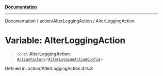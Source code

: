 [**Documentation**](../../../index.md)

***

[Documentation](../../../index.md) / [action/AlterLoggingAction](../index.md) / AlterLoggingAction

# Variable: AlterLoggingAction

> `const` **AlterLoggingAction**: [`ActionFactory`](../../../api/action/ActionRegistry/interfaces/ActionFactory.md)\<[`AlterLoggingActionConfig`](../interfaces/AlterLoggingActionConfig.md)\>

Defined in: action/AlterLoggingAction.d.ts:8
